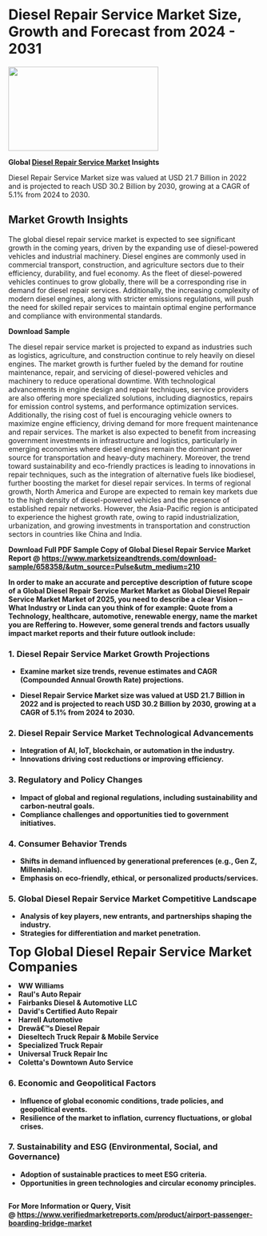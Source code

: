 <H1>Diesel Repair Service Market Size, Growth and Forecast from 2024 - 2031</H1><img class="aligncenter size-medium wp-image-584254" src="https://thirdeyenews.in/wp-content/uploads/2024/09/Global-Market-Research-300x168.jpeg" alt="" width="300" height="168" /><p><strong>Global&nbsp;<a href="https://www.marketsizeandtrends.com/download-sample/658358/&amp;utm_source=Pulse&amp;utm_medium=210">Diesel Repair Service Market</a> Insights</strong></p><p>Diesel Repair Service Market size was valued at USD 21.7 Billion in 2022 and is projected to reach USD 30.2 Billion by 2030, growing at a CAGR of 5.1% from 2024 to 2030.</p><p><h2>Market Growth Insights</h2> <p>The global diesel repair service market is expected to see significant growth in the coming years, driven by the expanding use of diesel-powered vehicles and industrial machinery. Diesel engines are commonly used in commercial transport, construction, and agriculture sectors due to their efficiency, durability, and fuel economy. As the fleet of diesel-powered vehicles continues to grow globally, there will be a corresponding rise in demand for diesel repair services. Additionally, the increasing complexity of modern diesel engines, along with stricter emissions regulations, will push the need for skilled repair services to maintain optimal engine performance and compliance with environmental standards.</p> <p><strong>Download Sample</strong></p> <p>The diesel repair service market is projected to expand as industries such as logistics, agriculture, and construction continue to rely heavily on diesel engines. The market growth is further fueled by the demand for routine maintenance, repair, and servicing of diesel-powered vehicles and machinery to reduce operational downtime. With technological advancements in engine design and repair techniques, service providers are also offering more specialized solutions, including diagnostics, repairs for emission control systems, and performance optimization services. Additionally, the rising cost of fuel is encouraging vehicle owners to maximize engine efficiency, driving demand for more frequent maintenance and repair services. The market is also expected to benefit from increasing government investments in infrastructure and logistics, particularly in emerging economies where diesel engines remain the dominant power source for transportation and heavy-duty machinery. Moreover, the trend toward sustainability and eco-friendly practices is leading to innovations in repair techniques, such as the integration of alternative fuels like biodiesel, further boosting the market for diesel repair services. In terms of regional growth, North America and Europe are expected to remain key markets due to the high density of diesel-powered vehicles and the presence of established repair networks. However, the Asia-Pacific region is anticipated to experience the highest growth rate, owing to rapid industrialization, urbanization, and growing investments in transportation and construction sectors in countries like China and India.</p> <p><strong></p><p><span class=""><strong>Download Full PDF Sample Copy of Global Diesel Repair Service Market Report</strong> @ <a href="https://www.marketsizeandtrends.com/download-sample/658358/&amp;utm_source=Pulse&amp;utm_medium=210" target="_blank">https://www.marketsizeandtrends.com/download-sample/658358/&amp;utm_source=Pulse&amp;utm_medium=210</a></span></p><p>In order to make an accurate and perceptive description of future scope of a Global&nbsp;Diesel Repair Service Market Market as Global&nbsp;Diesel Repair Service Market Market of 2025, you need to describe a clear Vision &ndash; What Industry or Linda can you think of for example: Quote from a Technology, healthcare, automotive, renewable energy, name the market you are Reffering to. However, some general trends and factors usually impact market reports and their future outlook include:</p><h3>1.&nbsp;<strong>Diesel Repair Service Market Growth Projections</strong></h3><ul><li>Examine market size trends, revenue estimates and CAGR (Compounded Annual Growth Rate) projections.</li><li><p>Diesel Repair Service Market size was valued at USD 21.7 Billion in 2022 and is projected to reach USD 30.2 Billion by 2030, growing at a CAGR of 5.1% from 2024 to 2030.</p></li></ul><h3>2.&nbsp;<strong>Diesel Repair Service Market Technological Advancements</strong></h3><ul><li>Integration of AI, IoT, blockchain, or automation in the industry.</li><li>Innovations driving cost reductions or improving efficiency.</li></ul><h3>3.&nbsp;<strong>Regulatory and Policy Changes</strong></h3><ul><li>Impact of global and regional regulations, including sustainability and carbon-neutral goals.</li><li>Compliance challenges and opportunities tied to government initiatives.</li></ul><h3>4.&nbsp;<strong>Consumer Behavior Trends</strong></h3><ul><li>Shifts in demand influenced by generational preferences (e.g., Gen Z, Millennials).</li><li>Emphasis on eco-friendly, ethical, or personalized products/services.</li></ul><h3>5.&nbsp;<strong>Global Diesel Repair Service Market Competitive Landscape</strong></h3><ul><li>Analysis of key players, new entrants, and partnerships shaping the industry.</li><li>Strategies for differentiation and market penetration.</li></ul><p data-pm-slice="1 1 []"><span style="color: inherit; font-family: inherit; font-size: 25px;">Top Global Diesel Repair Service Market Companies</span></p><div class="" data-test-id=""><p><li>WW Williams</li><li> Raul's Auto Repair</li><li> Fairbanks Diesel & Automotive LLC</li><li> David's Certified Auto Repair</li><li> Harrell Automotive</li><li> Drewâ€™s Diesel Repair</li><li> Dieseltech Truck Repair & Mobile Service</li><li> Specialized Truck Repair</li><li> Universal Truck Repair Inc</li><li> Coletta's Downtown Auto Service</li></p></div><h3>6.&nbsp;<strong>Economic and Geopolitical Factors</strong></h3><ul><li>Influence of global economic conditions, trade policies, and geopolitical events.</li><li>Resilience of the market to inflation, currency fluctuations, or global crises.</li></ul><h3>7.&nbsp;<strong>Sustainability and ESG (Environmental, Social, and Governance)</strong></h3><ul><li>Adoption of sustainable practices to meet ESG criteria.</li><li>Opportunities in green technologies and circular economy principles.</li></ul><h2><strong style="font-size: 14px;">For More Information or Query, Visit @&nbsp;</strong><a style="background-color: #ffffff; font-size: 14px;" href="https://www.marketsizeandtrends.com/report/diesel-repair-service-market/" target="_blank">https://www.verifiedmarketreports.com/product/airport-passenger-boarding-bridge-market</a></h2>
